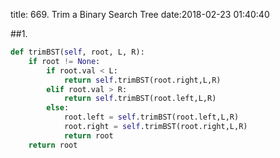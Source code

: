 title: 669. Trim a Binary Search Tree
date:2018-02-23 01:40:40

##1. 
```python
def trimBST(self, root, L, R):
    if root != None:
        if root.val < L:
            return self.trimBST(root.right,L,R)
        elif root.val > R:
            return self.trimBST(root.left,L,R)
        else:
            root.left = self.trimBST(root.left,L,R)
            root.right = self.trimBST(root.right,L,R)
            return root
    return root
```